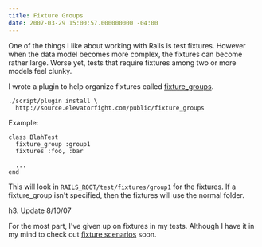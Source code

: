 ```yaml
---
title: Fixture Groups
date: 2007-03-29 15:00:57.000000000 -04:00
---
```

One of the things I like about working with Rails is test fixtures. However when the data model becomes more complex, the fixtures can become rather large. Worse yet, tests that require fixtures among two or more models feel clunky.

I wrote a plugin to help organize fixtures called [fixture_groups](http://source.elevatorfight.com/public/fixture_groups).


    ./script/plugin install \
      http://source.elevatorfight.com/public/fixture_groups


Example:


    class BlahTest
      fixture_group :group1
      fixtures :foo, :bar

      ...
    end


This will look in `RAILS_ROOT/test/fixtures/group1` for the fixtures. If a fixture_group isn't specified, then the fixtures will use the normal folder.


h3. Update 8/10/07

For the most part, I've given up on fixtures in my tests. Although I have it in my mind to check out [fixture scenarios](http://code.google.com/p/fixture-scenarios/) soon.
